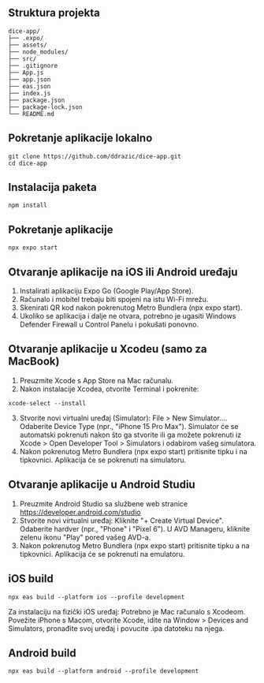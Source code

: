 ## Struktura projekta

```
dice-app/
├── .expo/
├── assets/
├── node_modules/
├── src/
├── .gitignore
├── App.js
├── app.json
├── eas.json
├── index.js
├── package.json
├── package-lock.json
└── README.md
```

## Pokretanje aplikacije lokalno
```
git clone https://github.com/ddrazic/dice-app.git
cd dice-app
```


## Instalacija paketa
```
npm install
```

## Pokretanje aplikacije
```
npx expo start
```

## Otvaranje aplikacije na iOS ili Android uređaju

1. Instalirati aplikaciju Expo Go (Google Play/App Store).
2. Računalo i mobitel trebaju biti spojeni na istu Wi-Fi mrežu.
3. Skenirati QR kod nakon pokrenutog Metro Bundlera (npx expo start).
4. Ukoliko se aplikacija i dalje ne otvara, potrebno je ugasiti Windows Defender Firewall u Control Panelu i pokušati ponovno.

## Otvaranje aplikacije u Xcodeu (samo za MacBook)
1. Preuzmite Xcode s App Store na Mac računalu.
2. Nakon instalacije Xcodea, otvorite Terminal i pokrenite:
```
xcode-select --install
```
3. Stvorite novi virtualni uređaj (Simulator):
File > New Simulator....
Odaberite Device Type (npr., "iPhone 15 Pro Max").
Simulator će se automatski pokrenuti nakon što ga stvorite ili ga možete pokrenuti iz Xcode > Open Developer Tool > Simulators i odabirom vašeg simulatora. 
4. Nakon pokrenutog Metro Bundlera (npx expo start) pritisnite tipku i na tipkovnici. Aplikacija će se pokrenuti na simulatoru.

## Otvaranje aplikacije u Android Studiu
1. Preuzmite Android Studio sa službene web stranice https://developer.android.com/studio
2. Stvorite novi virtualni uređaj: 
Kliknite "+ Create Virtual Device".
Odaberite hardver (npr., "Phone" i "Pixel 6").
U AVD Manageru, kliknite zelenu ikonu "Play" pored vašeg AVD-a.
4. Nakon pokrenutog Metro Bundlera (npx expo start) pritisnite tipku a na tipkovnici. Aplikacija će se pokrenuti na emulatoru.

## iOS build
```
npx eas build --platform ios --profile development
```
Za instalaciju na fizički iOS uređaj: Potrebno je Mac računalo s Xcodeom. Povežite iPhone s Macom, otvorite Xcode, idite na Window > Devices and Simulators, pronađite svoj uređaj i povucite .ipa datoteku na njega.

## Android build
```
npx eas build --platform android --profile development
```